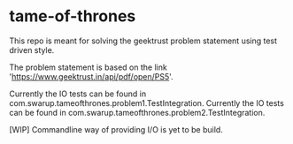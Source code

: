 # tame-of-thrones

This repo is meant for solving the geektrust problem statement using test driven style.

The problem statement is based on the link 'https://www.geektrust.in/api/pdf/open/PS5'.

Currently the IO tests can be found in com.swarup.tameofthrones.problem1.TestIntegration.
Currently the IO tests can be found in com.swarup.tameofthrones.problem2.TestIntegration.

[WIP] Commandline way of providing I/O is yet to be build.

